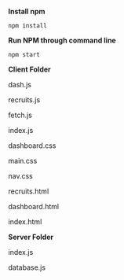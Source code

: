 **Install npm**

```
npm install 
```

**Run NPM through command line**

```
npm start
```

**Client Folder**


dash.js

recruits.js

fetch.js

index.js

dashboard.css

main.css

nav.css

recruits.html

dashboard.html

index.html


**Server Folder**

index.js

database.js

